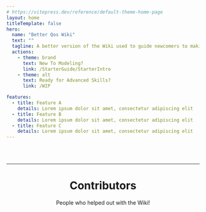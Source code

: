 ```yaml
---
# https://vitepress.dev/reference/default-theme-home-page
layout: home
titleTemplate: false
hero:
  name: "Better Qos Wiki"
  text: ""
  tagline: A better version of the Wiki used to guide newcomers to making their own Sabers, Cubes, and Walls for Qosmetics.
  actions:
    - theme: brand
      text: New To Modeling?
      link: /StarterGuide/StarterIntro
    - theme: alt
      text: Ready for Advanced Skills?
      link: /WIP

features:
  - title: Feature A
    details: Lorem ipsum dolor sit amet, consectetur adipiscing elit
  - title: Feature B
    details: Lorem ipsum dolor sit amet, consectetur adipiscing elit
  - title: Feature C
    details: Lorem ipsum dolor sit amet, consectetur adipiscing elit
---
```

<script setup>
import { VPTeamMembers } from 'vitepress/theme'

const members = [
  {
    avatar: 'https://github.com/Amalite.png',
    name: 'Amalien (Amalite) the Formovian',
    title: 'Creator, Main Author',
    links: [
      { icon: 'github', link: 'https://github.com/Amalite' },
      { icon: 'twitter', link: 'https://twitter.com/Formovian' }
    ]
  }
]
</script>
<br>
<br>
<hr>
<h1 align="center">Contributors</h1>
<p align="center">
People who helped out with the Wiki!
<VPTeamMembers size="medium" :members="members" />
</p>